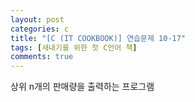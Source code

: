 ```yaml
---
layout: post
categories: c
title: "[C (IT COOKBOOK)] 연습문제 10-17"
tags: [새내기를 위한 첫 C언어 책]
comments: true
---
```


상위 n개의 판매량을 출력하는 프로그램

<script src="https://gist.github.com/junbly/7391b32f9289834346f30702e68883f2.js"></script>
